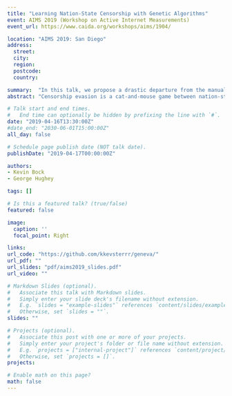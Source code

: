 ```yaml
---
title: "Learning Nation-State Censorship with Genetic Algorithms"
event: AIMS 2019 (Workshop on Active Internet Measurements)
event_url: https://www.caida.org/workshops/aims/1904/

location: "AIMS 2019: San Diego"
address:
  street: 
  city: 
  region: 
  postcode: 
  country: 

summary:  "In this talk, we propose a drastic departure from the manual evade/detect cycle: using artificial intelligence to adaptively probe censoring regimes and automatically discover strategies for circumventing them.  We will present the design of our genetic algorithm-based architecture, and the results thus far from applying it to in-lab and real network censors, including the Great Firewall of China."
abstract: "Censorship evasion is a cat-and-mouse game between nation-states and researchers. Today's evade/detect cycle is largely manual: researchers first actively measure censors' networks to learn about how they operate, and then develop strategies to exploit shortcomings in the censors' designs and implementations.  This unfortunately gives censors an asymmetric advantage: the time to manually measure and learn about censors often exceeds the time it takes a censor to patch its network. In this talk, we propose a drastic departure from the manual evade/detect cycle: using artificial intelligence to adaptively probe censoring regimes and automatically discover strategies for circumventing them.  We will present the design of our genetic algorithm-based architecture, and the results thus far from applying it to in-lab and real network censors, including the Great Firewall of China.  Our architecture was able to independently derive virtually all prior work on client-side evasion of on-path censors, and has discovered wholly new strategies, giving us novel insight into the functionality of nation-state censors.  We will also present ongoing and future applications of this approach."

# Talk start and end times.
#   End time can optionally be hidden by prefixing the line with `#`.
date: "2019-04-16T13:30:00Z"
#date_end: "2030-06-01T15:00:00Z"
all_day: false

# Schedule page publish date (NOT talk date).
publishDate: "2019-04-17T00:00:00Z"

authors: 
- Kevin Bock
- George Hughey

tags: []

# Is this a featured talk? (true/false)
featured: false

image:
  caption: ''
  focal_point: Right

links:
url_code: "https://github.com/kkevsterrr/geneva/"
url_pdf: ""
url_slides: "pdf/aims2019_slides.pdf"
url_video: ""

# Markdown Slides (optional).
#   Associate this talk with Markdown slides.
#   Simply enter your slide deck's filename without extension.
#   E.g. `slides = "example-slides"` references `content/slides/example-slides.md`.
#   Otherwise, set `slides = ""`.
slides: ""

# Projects (optional).
#   Associate this post with one or more of your projects.
#   Simply enter your project's folder or file name without extension.
#   E.g. `projects = ["internal-project"]` references `content/project/deep-learning/index.md`.
#   Otherwise, set `projects = []`.
projects:

# Enable math on this page?
math: false
---
```


